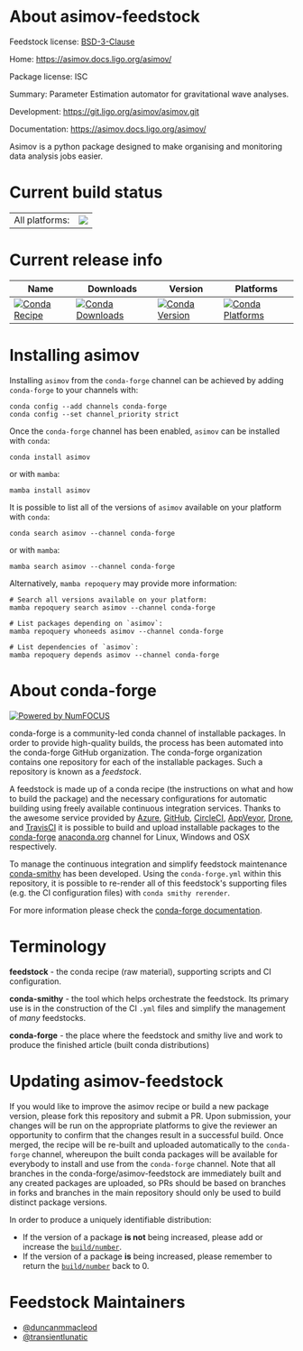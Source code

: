 About asimov-feedstock
======================

Feedstock license: [BSD-3-Clause](https://github.com/conda-forge/asimov-feedstock/blob/main/LICENSE.txt)

Home: https://asimov.docs.ligo.org/asimov/

Package license: ISC

Summary: Parameter Estimation automator for gravitational wave analyses.

Development: https://git.ligo.org/asimov/asimov.git

Documentation: https://asimov.docs.ligo.org/asimov/

Asimov is a python package designed to make organising and monitoring data analysis jobs easier.


Current build status
====================


<table><tr><td>All platforms:</td>
    <td>
      <a href="https://dev.azure.com/conda-forge/feedstock-builds/_build/latest?definitionId=18833&branchName=main">
        <img src="https://dev.azure.com/conda-forge/feedstock-builds/_apis/build/status/asimov-feedstock?branchName=main">
      </a>
    </td>
  </tr>
</table>

Current release info
====================

| Name | Downloads | Version | Platforms |
| --- | --- | --- | --- |
| [![Conda Recipe](https://img.shields.io/badge/recipe-asimov-green.svg)](https://anaconda.org/conda-forge/asimov) | [![Conda Downloads](https://img.shields.io/conda/dn/conda-forge/asimov.svg)](https://anaconda.org/conda-forge/asimov) | [![Conda Version](https://img.shields.io/conda/vn/conda-forge/asimov.svg)](https://anaconda.org/conda-forge/asimov) | [![Conda Platforms](https://img.shields.io/conda/pn/conda-forge/asimov.svg)](https://anaconda.org/conda-forge/asimov) |

Installing asimov
=================

Installing `asimov` from the `conda-forge` channel can be achieved by adding `conda-forge` to your channels with:

```
conda config --add channels conda-forge
conda config --set channel_priority strict
```

Once the `conda-forge` channel has been enabled, `asimov` can be installed with `conda`:

```
conda install asimov
```

or with `mamba`:

```
mamba install asimov
```

It is possible to list all of the versions of `asimov` available on your platform with `conda`:

```
conda search asimov --channel conda-forge
```

or with `mamba`:

```
mamba search asimov --channel conda-forge
```

Alternatively, `mamba repoquery` may provide more information:

```
# Search all versions available on your platform:
mamba repoquery search asimov --channel conda-forge

# List packages depending on `asimov`:
mamba repoquery whoneeds asimov --channel conda-forge

# List dependencies of `asimov`:
mamba repoquery depends asimov --channel conda-forge
```


About conda-forge
=================

[![Powered by
NumFOCUS](https://img.shields.io/badge/powered%20by-NumFOCUS-orange.svg?style=flat&colorA=E1523D&colorB=007D8A)](https://numfocus.org)

conda-forge is a community-led conda channel of installable packages.
In order to provide high-quality builds, the process has been automated into the
conda-forge GitHub organization. The conda-forge organization contains one repository
for each of the installable packages. Such a repository is known as a *feedstock*.

A feedstock is made up of a conda recipe (the instructions on what and how to build
the package) and the necessary configurations for automatic building using freely
available continuous integration services. Thanks to the awesome service provided by
[Azure](https://azure.microsoft.com/en-us/services/devops/), [GitHub](https://github.com/),
[CircleCI](https://circleci.com/), [AppVeyor](https://www.appveyor.com/),
[Drone](https://cloud.drone.io/welcome), and [TravisCI](https://travis-ci.com/)
it is possible to build and upload installable packages to the
[conda-forge](https://anaconda.org/conda-forge) [anaconda.org](https://anaconda.org/)
channel for Linux, Windows and OSX respectively.

To manage the continuous integration and simplify feedstock maintenance
[conda-smithy](https://github.com/conda-forge/conda-smithy) has been developed.
Using the ``conda-forge.yml`` within this repository, it is possible to re-render all of
this feedstock's supporting files (e.g. the CI configuration files) with ``conda smithy rerender``.

For more information please check the [conda-forge documentation](https://conda-forge.org/docs/).

Terminology
===========

**feedstock** - the conda recipe (raw material), supporting scripts and CI configuration.

**conda-smithy** - the tool which helps orchestrate the feedstock.
                   Its primary use is in the construction of the CI ``.yml`` files
                   and simplify the management of *many* feedstocks.

**conda-forge** - the place where the feedstock and smithy live and work to
                  produce the finished article (built conda distributions)


Updating asimov-feedstock
=========================

If you would like to improve the asimov recipe or build a new
package version, please fork this repository and submit a PR. Upon submission,
your changes will be run on the appropriate platforms to give the reviewer an
opportunity to confirm that the changes result in a successful build. Once
merged, the recipe will be re-built and uploaded automatically to the
`conda-forge` channel, whereupon the built conda packages will be available for
everybody to install and use from the `conda-forge` channel.
Note that all branches in the conda-forge/asimov-feedstock are
immediately built and any created packages are uploaded, so PRs should be based
on branches in forks and branches in the main repository should only be used to
build distinct package versions.

In order to produce a uniquely identifiable distribution:
 * If the version of a package **is not** being increased, please add or increase
   the [``build/number``](https://docs.conda.io/projects/conda-build/en/latest/resources/define-metadata.html#build-number-and-string).
 * If the version of a package **is** being increased, please remember to return
   the [``build/number``](https://docs.conda.io/projects/conda-build/en/latest/resources/define-metadata.html#build-number-and-string)
   back to 0.

Feedstock Maintainers
=====================

* [@duncanmmacleod](https://github.com/duncanmmacleod/)
* [@transientlunatic](https://github.com/transientlunatic/)


<!-- dummy commit to enable rerendering -->

